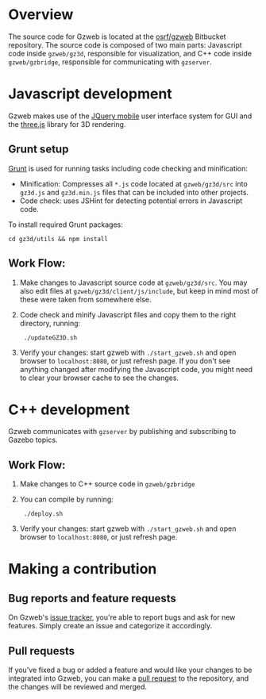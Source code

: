 # Overview

The source code for Gzweb is located at the [osrf/gzweb](https://bitbucket.org/osrf/gzweb) Bitbucket repository. The source code is composed of two main parts: Javascript code inside `gzweb/gz3d`, responsible for visualization, and C++ code inside `gzweb/gzbridge`, responsible for communicating with `gzserver`. 

# Javascript development

Gzweb makes use of the [JQuery mobile](http://jquerymobile.com/) user interface system for GUI and the [three.js](http://threejs.org/) library for 3D rendering.

## Grunt setup

[Grunt](http://gruntjs.com/) is used for running tasks including code checking and minification:

* Minification: Compresses all `*.js` code located at  `gzweb/gz3d/src` into `gz3d.js` and `gz3d.min.js` files that can be included into other projects.
* Code check: uses JSHint for detecting potential errors in Javascript code.

To install required Grunt packages:

    cd gz3d/utils && npm install

## Work Flow:

1. Make changes to Javascript source code at `gzweb/gz3d/src`. You may also edit files at `gzweb/gz3d/client/js/include`, but keep in mind most of these were taken from somewhere else.

1. Code check and minify Javascript files and copy them to the right directory, running:

        ./updateGZ3D.sh

1. Verify your changes: start gzweb with `./start_gzweb.sh` and open browser to `localhost:8080`, or just refresh page. If you don't see anything changed after modifying the Javascript code, you might need to clear your browser cache to see the changes.

# C++ development

Gzweb communicates with `gzserver` by publishing and subscribing to Gazebo topics.

## Work Flow:

1. Make changes to C++ source code in `gzweb/gzbridge`

1. You can compile by running:

        ./deploy.sh

1. Verify your changes: start gzweb with `./start_gzweb.sh` and open browser to `localhost:8080`, or just refresh page.

# Making a contribution

## Bug reports and feature requests

On Gzweb's [issue tracker](https://bitbucket.org/osrf/gzweb/issues?status=new&status=open), you're able to report bugs and ask for new features. Simply create an issue and categorize it accordingly.

## Pull requests

If you've fixed a bug or added a feature and would like your changes to be integrated into Gzweb, you can make a [pull request](https://bitbucket.org/osrf/gzweb/pull-requests)  to the repository, and the changes will be reviewed and merged.
